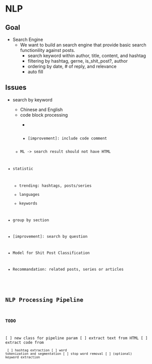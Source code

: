 # NLP

## Goal

- Search Engine
  - We want to build an search engine that provide basic search functionility
    against posts.
    - search keyword within author, title, content, and hashtag
    - filtering by hashtag, gerne, is_shit_post?, author
    - ordering by date, # of reply, and relevance
    - auto fill

## Issues

- search by keyword
  - Chinese and English
  - code block processing
    - <pre><code>
    - [improvement]: include code comment
  - ML -> search result should not have HTML

- statistic
  - trending: hashtags, posts/series
  - languages
  - keywords

- group by section

- [improvement]: search by question

- Model for Shit Post Classification
- Recommandation: related posts, series or articles

## NLP Processing Pipeline
### TODO
[ ] new class for pipeline param
[ ] extract text from HTML
[ ] extract code from <pre><code>
[ ] hashtag extraction
[ ] word tokenization and segmentation
[ ] stop word removal
[ ] (optional) keyword extraction
